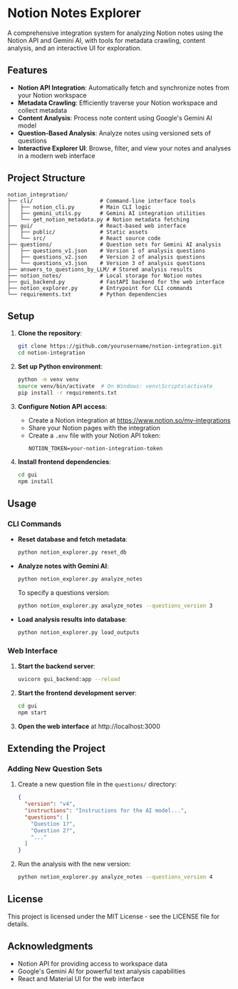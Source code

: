 # Notion Notes Explorer

A comprehensive integration system for analyzing Notion notes using the Notion API and Gemini AI, with tools for metadata crawling, content analysis, and an interactive UI for exploration.

## Features

- **Notion API Integration**: Automatically fetch and synchronize notes from your Notion workspace
- **Metadata Crawling**: Efficiently traverse your Notion workspace and collect metadata
- **Content Analysis**: Process note content using Google's Gemini AI model
- **Question-Based Analysis**: Analyze notes using versioned sets of questions
- **Interactive Explorer UI**: Browse, filter, and view your notes and analyses in a modern web interface

## Project Structure

```
notion_integration/
├── cli/                     # Command-line interface tools
│   ├── notion_cli.py        # Main CLI logic
│   ├── gemini_utils.py      # Gemini AI integration utilities
│   └── get_notion_metadata.py # Notion metadata fetching
├── gui/                     # React-based web interface
│   ├── public/              # Static assets
│   └── src/                 # React source code
├── questions/               # Question sets for Gemini AI analysis
│   ├── questions_v1.json    # Version 1 of analysis questions
│   ├── questions_v2.json    # Version 2 of analysis questions
│   └── questions_v3.json    # Version 3 of analysis questions
├── answers_to_questions_by_LLM/ # Stored analysis results
├── notion_notes/            # Local storage for Notion notes
├── gui_backend.py           # FastAPI backend for the web interface
├── notion_explorer.py       # Entrypoint for CLI commands
└── requirements.txt         # Python dependencies
```

## Setup

1. **Clone the repository**:
   ```bash
   git clone https://github.com/yourusername/notion-integration.git
   cd notion-integration
   ```

2. **Set up Python environment**:
   ```bash
   python -m venv venv
   source venv/bin/activate  # On Windows: venv\Scripts\activate
   pip install -r requirements.txt
   ```

3. **Configure Notion API access**:
   - Create a Notion integration at https://www.notion.so/my-integrations
   - Share your Notion pages with the integration
   - Create a `.env` file with your Notion API token:
     ```
     NOTION_TOKEN=your-notion-integration-token
     ```

4. **Install frontend dependencies**:
   ```bash
   cd gui
   npm install
   ```

## Usage

### CLI Commands

- **Reset database and fetch metadata**:
  ```bash
  python notion_explorer.py reset_db
  ```

- **Analyze notes with Gemini AI**:
  ```bash
  python notion_explorer.py analyze_notes
  ```
  
  To specify a questions version:
  ```bash
  python notion_explorer.py analyze_notes --questions_version 3
  ```

- **Load analysis results into database**:
  ```bash
  python notion_explorer.py load_outputs
  ```

### Web Interface

1. **Start the backend server**:
   ```bash
   uvicorn gui_backend:app --reload
   ```

2. **Start the frontend development server**:
   ```bash
   cd gui
   npm start
   ```

3. **Open the web interface** at http://localhost:3000

## Extending the Project

### Adding New Question Sets

1. Create a new question file in the `questions/` directory:
   ```json
   {
     "version": "v4",
     "instructions": "Instructions for the AI model...",
     "questions": [
       "Question 1?",
       "Question 2?",
       "..."
     ]
   }
   ```

2. Run the analysis with the new version:
   ```bash
   python notion_explorer.py analyze_notes --questions_version 4
   ```

## License

This project is licensed under the MIT License - see the LICENSE file for details.

## Acknowledgments

- Notion API for providing access to workspace data
- Google's Gemini AI for powerful text analysis capabilities
- React and Material UI for the web interface
